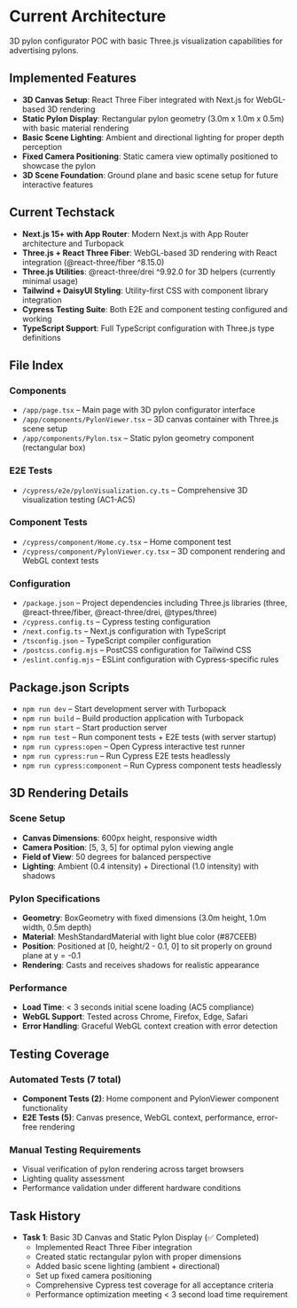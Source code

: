 # Current Architecture

3D pylon configurator POC with basic Three.js visualization capabilities for advertising pylons.

## Implemented Features

- **3D Canvas Setup**: React Three Fiber integrated with Next.js for WebGL-based 3D rendering
- **Static Pylon Display**: Rectangular pylon geometry (3.0m x 1.0m x 0.5m) with basic material rendering
- **Basic Scene Lighting**: Ambient and directional lighting for proper depth perception
- **Fixed Camera Positioning**: Static camera view optimally positioned to showcase the pylon
- **3D Scene Foundation**: Ground plane and basic scene setup for future interactive features

## Current Techstack

- **Next.js 15+ with App Router**: Modern Next.js with App Router architecture and Turbopack
- **Three.js + React Three Fiber**: WebGL-based 3D rendering with React integration (@react-three/fiber ^8.15.0)
- **Three.js Utilities**: @react-three/drei ^9.92.0 for 3D helpers (currently minimal usage)
- **Tailwind + DaisyUI Styling**: Utility-first CSS with component library integration
- **Cypress Testing Suite**: Both E2E and component testing configured and working
- **TypeScript Support**: Full TypeScript configuration with Three.js type definitions

## File Index

### Components

- `/app/page.tsx` – Main page with 3D pylon configurator interface  
- `/app/components/PylonViewer.tsx` – 3D canvas container with Three.js scene setup
- `/app/components/Pylon.tsx` – Static pylon geometry component (rectangular box)

### E2E Tests

- `/cypress/e2e/pylonVisualization.cy.ts` – Comprehensive 3D visualization testing (AC1-AC5)

### Component Tests

- `/cypress/component/Home.cy.tsx` – Home component test
- `/cypress/component/PylonViewer.cy.tsx` – 3D component rendering and WebGL context tests

### Configuration

- `/package.json` – Project dependencies including Three.js libraries (three, @react-three/fiber, @react-three/drei, @types/three)
- `/cypress.config.ts` – Cypress testing configuration
- `/next.config.ts` – Next.js configuration with TypeScript
- `/tsconfig.json` – TypeScript compiler configuration
- `/postcss.config.mjs` – PostCSS configuration for Tailwind CSS
- `/eslint.config.mjs` – ESLint configuration with Cypress-specific rules

## Package.json Scripts

- `npm run dev` – Start development server with Turbopack
- `npm run build` – Build production application with Turbopack
- `npm run start` – Start production server
- `npm run test` – Run component tests + E2E tests (with server startup)
- `npm run cypress:open` – Open Cypress interactive test runner
- `npm run cypress:run` – Run Cypress E2E tests headlessly
- `npm run cypress:component` – Run Cypress component tests headlessly

## 3D Rendering Details

### Scene Setup

- **Canvas Dimensions**: 600px height, responsive width
- **Camera Position**: [5, 3, 5] for optimal pylon viewing angle
- **Field of View**: 50 degrees for balanced perspective
- **Lighting**: Ambient (0.4 intensity) + Directional (1.0 intensity) with shadows

### Pylon Specifications

- **Geometry**: BoxGeometry with fixed dimensions (3.0m height, 1.0m width, 0.5m depth)
- **Material**: MeshStandardMaterial with light blue color (#87CEEB)
- **Position**: Positioned at [0, height/2 - 0.1, 0] to sit properly on ground plane at y = -0.1
- **Rendering**: Casts and receives shadows for realistic appearance

### Performance

- **Load Time**: < 3 seconds initial scene loading (AC5 compliance)
- **WebGL Support**: Tested across Chrome, Firefox, Edge, Safari
- **Error Handling**: Graceful WebGL context creation with error detection

## Testing Coverage

### Automated Tests (7 total)

- **Component Tests (2)**: Home component and PylonViewer component functionality  
- **E2E Tests (5)**: Canvas presence, WebGL context, performance, error-free rendering

### Manual Testing Requirements

- Visual verification of pylon rendering across target browsers
- Lighting quality assessment
- Performance validation under different hardware conditions

## Task History

- **Task 1**: Basic 3D Canvas and Static Pylon Display (✅ Completed)
  - Implemented React Three Fiber integration
  - Created static rectangular pylon with proper dimensions
  - Added basic scene lighting (ambient + directional)
  - Set up fixed camera positioning
  - Comprehensive Cypress test coverage for all acceptance criteria
  - Performance optimization meeting < 3 second load time requirement
